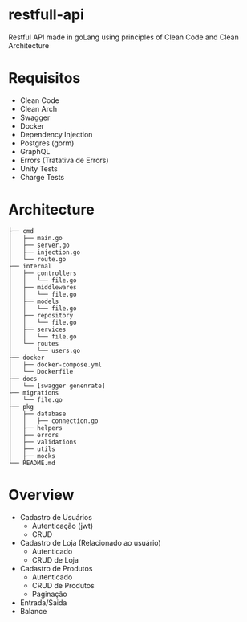 # restfull-api

Restful API made in goLang using principles of Clean Code and Clean Architecture

# Requisitos

- Clean Code
- Clean Arch
- Swagger
- Docker
- Dependency Injection
- Postgres (gorm)
- GraphQL
- Errors (Tratativa de Errors)
- Unity Tests
- Charge Tests

# Architecture

```
├── cmd
│   ├── main.go
│   ├── server.go
│   ├── injection.go
│   └── route.go
├── internal
│   ├── controllers
│   │   └── file.go
│   ├── middlewares
│   │   └── file.go
│   ├── models
│   │   └── file.go
│   ├── repository
│   │   └── file.go
│   ├── services
│   │   └── file.go
│   └── routes
│       └── users.go
├── docker
│   ├── docker-compose.yml
│   └── Dockerfile
├── docs
│   └── [swagger genenrate]
├── migrations
│   └── file.go
├── pkg
│   ├── database
│   │   ├── connection.go
│   ├── helpers
│   ├── errors
│   ├── validations
│   ├── utils
│   ├── mocks
└── README.md
```

# Overview

- Cadastro de Usuários
  - Autenticação (jwt)
  - CRUD
- Cadastro de Loja (Relacionado ao usuário)
  - Autenticado
  - CRUD de Loja
- Cadastro de Produtos
  - Autenticado
  - CRUD de Produtos
  - Paginação
- Entrada/Saida
- Balance
